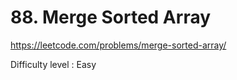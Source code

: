 # 88. Merge Sorted Array

https://leetcode.com/problems/merge-sorted-array/

Difficulty level : Easy
